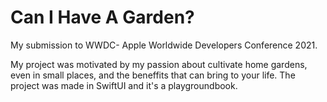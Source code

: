 # Can I Have A Garden?
My submission to WWDC- Apple Worldwide Developers Conference 2021.

My project was motivated by my passion about cultivate home gardens, even in small places, and the beneffits that can bring to your life. The project was made in SwiftUI and it's a playgroundbook. 
